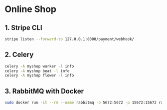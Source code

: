 # Online Shop

## 1. **Stripe CLI**

```bash
stripe listen --forward-to 127.0.0.1:8000/payment/webhook/
```

## 2. **Celery**

```bash
celery -A myshop worker -l info
celery -A myshop beat -l info
celery -A myshop flower -l info
```

## 3. **RabbitMQ with Docker**

```bash
sudo docker run -it --rm --name rabbitmq -p 5672:5672 -p 15672:15672 rabbitmq:3.13.1-management
```
